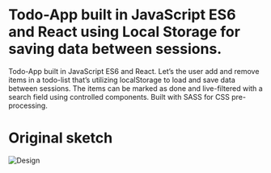 # Todo-App built in JavaScript ES6 and React using Local Storage for saving data between sessions.

Todo-App built in JavaScript ES6 and React. Let’s the user add and remove items in a todo-list that’s utilizing localStorage to load and save data between sessions. The items can be marked as done and live-filtered with a search field using controlled components. Built with SASS for CSS pre-processing.

# Original sketch

![Design](https://github.com/Technigo/assignment-todo-app-1/raw/master/component-breakdown.png)
